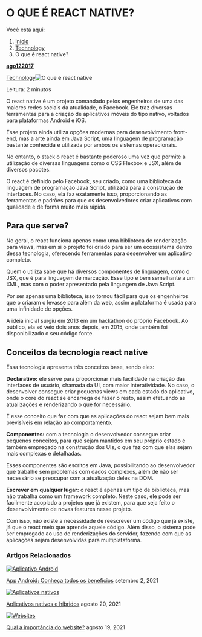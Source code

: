 # O QUE É REACT NATIVE?

Você está aqui:

1. [Início](https://www.madeinweb.com.br/)
2. [Technology](https://www.madeinweb.com.br/categoria/technology/)
3. O que é react native?

[**ago****12****2017**](https://www.madeinweb.com.br/2017/08/12/)

[Technology](https://www.madeinweb.com.br/categoria/technology/)![O que é react native](https://www.madeinweb.com.br/wp-content/uploads/2017/08/O-que-e-react-native-720x240.png)

Leitura: 2 minutos

O react native é um projeto comandado pelos engenheiros de uma das maiores redes sociais da atualidade, o Facebook. Ele traz diversas ferramentas para a criação de aplicativos móveis do tipo nativo, voltados para plataformas Android e iOS.

Esse projeto ainda utiliza opções modernas para desenvolvimento front-end, mas a arte ainda em Java Script, uma linguagem de programação bastante conhecida e utilizada por ambos os sistemas operacionais.

No entanto, o stack o react é bastante poderoso uma vez que permite a utilização de diversas linguagens como o CSS Flexbox e JSX, além de diversos pacotes.

O react é definido pelo Facebook, seu criado, como uma biblioteca da linguagem de programação Java Script, utilizada para a construção de interfaces. No caso, ela faz exatamente isso, proporcionando as ferramentas e padrões para que os desenvolvedores criar aplicativos com qualidade e de forma muito mais rápida.

## Para que serve?

No geral, o react funciona apenas como uma biblioteca de renderização para views, mas em si o projeto foi criado para ser um ecossistema dentro dessa tecnologia, oferecendo ferramentas para desenvolver um aplicativo completo.

Quem o utiliza sabe que há diversos componentes de linguagem, como o JSX, que é para linguagem de marcação. Esse tipo e bem semelhante a um XML, mas com o poder apresentado pela linguagem de Java Script.

Por ser apenas uma biblioteca, isso tornou fácil para que os engenheiros que o criaram o levasse para além da web, assim a plataforma é usada para uma infinidade de opções.

A ideia inicial surgiu em 2013 em um hackathon do próprio Facebook. Ao público, ela só veio dois anos depois, em 2015, onde também foi disponibilizado o seu código fonte.

## Conceitos da tecnologia react native

Essa tecnologia apresenta três conceitos base, sendo eles:

**Declarativo:** ele serve para proporcionar mais facilidade na criação das interfaces de usuário, chamada da UI, com maior interatividade. No caso, o desenvolver consegue criar pequenas views em cada estado do aplicativo, onde o core do react se encarrega de fazer o resto, assim efetuando as atualizações e renderizando o que for necessário.

É esse conceito que faz com que as aplicações do react sejam bem mais previsíveis em relação ao comportamento.

**Componentes:** com a tecnologia o desenvolvedor consegue criar pequenos conceitos, para que sejam mantidos em seu próprio estado e também empregado na construção dos UIs, o que faz com que elas sejam mais complexas e detalhadas.

Esses componentes são escritos em Java, possibilitando ao desenvolvedor que trabalhe sem problemas com dados complexos, além de não ser necessário se preocupar com a atualização deles na DOM.

**Escrever em qualquer lugar:** o react é apenas um tipo de biblioteca, mas não trabalha como um framework completo. Neste caso, ele pode ser facilmente acoplado a projetos que já existem, para que seja feito o desenvolvimento de novas features nesse projeto.

Com isso, não existe a necessidade de reescrever um código que já existe, já que o react meio que aprende aquele código. Além disso, o sistema pode ser empregado ao uso de renderizações do servidor, fazendo com que as aplicações sejam desenvolvidas para multiplataforma.



### Artigos Relacionados

[![Aplicativo Android](https://www.madeinweb.com.br/wp-content/uploads/2021/09/aplicativo-android-110x80.png)](https://www.madeinweb.com.br/app-android/)

[App Android: Conheça todos os benefícios](https://www.madeinweb.com.br/app-android/)
setembro 2, 2021

[![Aplicativos nativos](https://www.madeinweb.com.br/wp-content/uploads/2021/08/Aplicativos_-nativos_e_Hibridos_1-110x80.png)](https://www.madeinweb.com.br/aplicativos-nativos-e-hibridos/)

[Aplicativos nativos e híbridos](https://www.madeinweb.com.br/aplicativos-nativos-e-hibridos/)
agosto 20, 2021

[![Websites](https://www.madeinweb.com.br/wp-content/uploads/2021/09/Websites_1-110x80.png)](https://www.madeinweb.com.br/qual-a-importancia-do-website/)

[Qual a importância do website?](https://www.madeinweb.com.br/qual-a-importancia-do-website/)
agosto 19, 2021